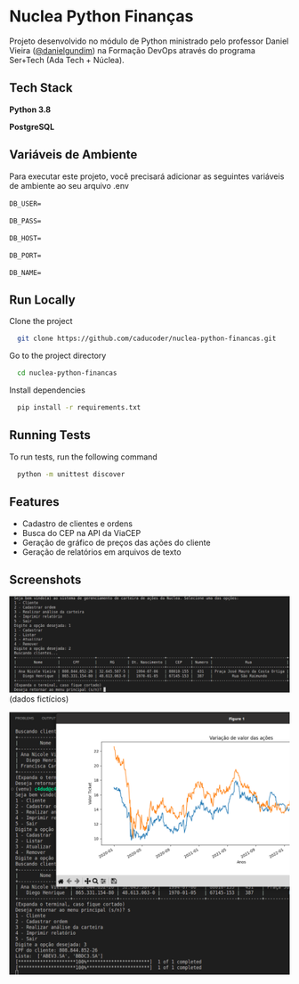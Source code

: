 
# Nuclea Python Finanças

Projeto desenvolvido no módulo de Python ministrado pelo professor Daniel Vieira ([@danielgundim](https://github.com/danielgundim)) na Formação DevOps através do programa Ser+Tech (Ada Tech + Núclea).


## Tech Stack

**Python 3.8**

**PostgreSQL**


## Variáveis de Ambiente

Para executar este projeto, você precisará adicionar as seguintes variáveis ​​de ambiente ao seu arquivo .env

`DB_USER= `

`DB_PASS=` 

`DB_HOST=` 

`DB_PORT=` 

`DB_NAME=` 


## Run Locally

Clone the project

```bash
  git clone https://github.com/caducoder/nuclea-python-financas.git
```

Go to the project directory

```bash
  cd nuclea-python-financas
```

Install dependencies

```bash
  pip install -r requirements.txt
```



## Running Tests

To run tests, run the following command

```bash
  python -m unittest discover
```


## Features

- Cadastro de clientes e ordens
- Busca do CEP na API da ViaCEP
- Geração de gráfico de preços das ações do cliente
- Geração de relatórios em arquivos de texto


## Screenshots

![App Screenshot](assets/terminal-preview.png)
(dados fictícios)

![App Screenshot](assets/grafico-preview.png)

